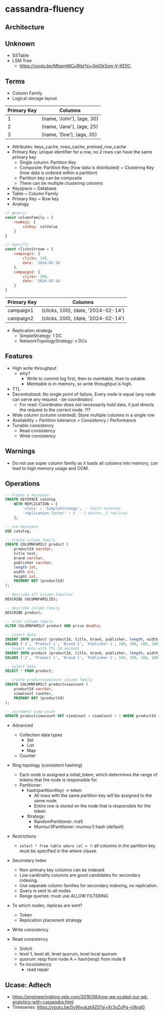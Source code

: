 # cassandra-fluency

## Architecture

## Unknown
- SSTable
- LSM Tree
    - https://youtu.be/MbwmMCu9ltg?si=0qIOk5sm-V-KEflC

## Terms
- Column Family
- Logical storage layout

| Primary Key | Columns |
|-------------|---------|
| 1 | (name, 'John'), (age, 30) |
| 2 | (name, 'Jane'), (age, 25) |
| 3 | (name, 'Doe'), (age, 35) |


- Attributes: keys_cache, rows_cache, preload_row_cache
- Primary Key: unique identifier for a row, no 2 rows can have the same primary key
    - Single column: Partition Key
    - Composite: Partition Key (how data is distributed) + Clustering Key (how data is ordered within a partition)
    - Partition key can be composite
    - There can be multiple clustering columns
- Keyspace ~ Database
- Table ~ Column Family
- Primary Key ~ Row key
- Analogy
```js
// generic
const columnFamily = {
    rowKey1: {
        colKey: colValue
    }
}

// specific
const clicksStream = {
    campaign1: {
        clicks: 100,
        date: '2024-02-14'
    },
    campaign2: {
        clicks: 200,
        date: '2024-02-14'
    }
}
```

| Primary Key | Columns |
|-------------|---------|
| campaign1 | (clicks, 100), (date, '2024-02-14') |
| campaign2 | (clicks, 200), (date, '2024-02-14') |

- Replication strategy
    - SimpleStrategy: 1 DC
    - NetworkTopologyStrategy: x DCs

## Features
- High write throughput
    - why?
        - Write to commit log first, then to memtable, then to sstable.
        - Memtable is in-memory, so write throughput is high.
- TTL
- Decentralized: No single point of failure, Every node is equal (any node can serve any request - be coordinator)
    - For read: Coordinator does not necessarily hold data, it just directs the request to the correct node. ?!?
- Wide column (column oriented): Store multiple columns in a single row
- Availability + Partition tolerance > Consistency / Performance
- Tunable consistency
    - Read consistency
    - Write consistency
## Warnings
- Do not use super column family as it loads all columns into memory, can lead to high memory usage and OOM.

## Operations
```sql
-- Create a keyspace
CREATE KEYSPACE catalog
    WITH REPLICATION = {
        'class' : 'SimpleStrategy', -- Fault-tolerant
        'replication_factor' : 3 -- 1 master, 2 replicas
    };

-- use keyspace
USE catalog;

-- Create column family
CREATE COLUMNFAMILY product (
    productId varchar,
    title text,
    brand varchar,
    publisher varchar,
    length int,
    width int,
    height int,
    PRIMARY KEY (productId)
);
    
-- describe all column families
DESCRIBE COLUMNFAMILIES;

-- describe column family
DESCRIBE product;

-- alter column family
ALTER COLUMNFAMILY product ADD price double;

-- insert data
INSERT INTO product (productId, title, brand, publisher, length, width, height, price) 
VALUES ('1', 'Product 1', 'Brand 1', 'Publisher 1', 100, 100, 100, 100);
-- insert data with TTL 10 seconds
INSERT INTO product (productId, title, brand, publisher, length, width, height, price) 
VALUES ('2', 'Product 1', 'Brand 1', 'Publisher 1', 100, 100, 100, 100) USING TTL 10;

-- select data
SELECT * FROM product;

-- create productviewcount column family
CREATE COLUMNFAMILY productviewcount (
    productId varchar,
    viewCount counter,
    PRIMARY KEY (productId)
);

-- increment view count
UPDATE productviewcount SET viewCount = viewCount + 1 WHERE productId = '1';
```

- Advanced
    - Collection data types
        - Set
        - List
        - Map
    - Counter

- Ring topology (consistent hashing)
    - Each node is assigned a initial_token, which determines the range of tokens that the node is responsible for.
    - Partitioner: 
        - hash(partitionKey) -> token
            - All rows with the same partition key will be assigned to the same node.
            - Entire row is stored on the node that is responsible for the token.
        - Strategy:
            - RandomPartitioner: md5
            - Murmur3Partitioner: murmur3 hash (default)

- Restrictions
    - `select * from table where col = ?`: all columns in the partition key must be specified in the where clause.
- Secondary Index
    - Non-primary key columns can be indexed.
    - Low cardinality columns are good candidates for secondary indexing.
    - Use separate column families for secondary indexing, no replication.
    - Query is sent to all nodes
    - Range queries: must use ALLOW FILTERING

- To which nodes, replicas are sent?
    - Token
    - Replication placement strategy

- Write consistency
- Read consistency
    - Snitch
    - level 1, level all, level quorum, level local quorum
    - quorum: resp from node A + hash(resp) from node B
    - fix inconistency
        - read repair
     
## Ucase: Adtech
- https://engineeringblog.yelp.com/2016/08/how-we-scaled-our-ad-analytics-with-cassandra.html
- Timeseries: https://youtu.be/5vWvukzk9Z0?si=Xr3yZoPq-yj9sgI0
